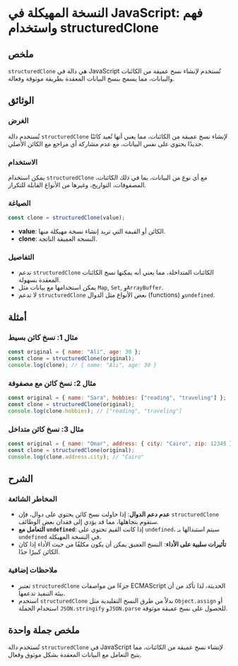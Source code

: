 <!--
Meta Description: # النسخة المهيكلة في JavaScript: فهم واستخدام structuredClone ## ملخص `structuredClone` هي دالة في JavaScript تُستخدم لإنشاء نسخ عميقة من الكائنات وال...
Meta Keywords: structuredclone, نسخ, clone, javascript, const
-->

# النسخة المهيكلة في JavaScript: فهم واستخدام structuredClone

## ملخص
`structuredClone` هي دالة في JavaScript تُستخدم لإنشاء نسخ عميقة من الكائنات والبيانات، مما يسمح بنسخ البيانات المعقدة بطريقة موثوقة وفعالة.

## الوثائق
### الغرض
تُستخدم دالة `structuredClone` لإنشاء نسخ عميقة من الكائنات، مما يعني أنها تُعيد كائنًا جديدًا يحتوي على نفس البيانات، مع عدم مشاركة أي مراجع مع الكائن الأصلي.

### الاستخدام
يمكن استخدام `structuredClone` مع أي نوع من البيانات، بما في ذلك الكائنات، المصفوفات، التواريخ، وغيرها من الأنواع القابلة للتكرار. 

### الصياغة
```javascript
const clone = structuredClone(value);
```

- **value**: الكائن أو القيمة التي تريد إنشاء نسخة مهيكلة منها.
- **clone**: النسخة العميقة الناتجة.

### التفاصيل
- تدعم `structuredClone` الكائنات المتداخلة، مما يعني أنه يمكنها نسخ الكائنات المعقدة بسهولة.
- يمكن استخدامها مع بيانات مثل `Map`, `Set`, و`ArrayBuffer`.
- لا تدعم `structuredClone` بعض الأنواع مثل الدوال (functions) و`undefined`.

## أمثلة
### مثال 1: نسخ كائن بسيط
```javascript
const original = { name: "Ali", age: 30 };
const clone = structuredClone(original);
console.log(clone); // { name: "Ali", age: 30 }
```

### مثال 2: نسخ كائن مع مصفوفة
```javascript
const original = { name: "Sara", hobbies: ["reading", "traveling"] };
const clone = structuredClone(original);
console.log(clone.hobbies); // ["reading", "traveling"]
```

### مثال 3: نسخ كائن متداخل
```javascript
const original = { name: "Omar", address: { city: "Cairo", zip: 12345 } };
const clone = structuredClone(original);
console.log(clone.address.city); // "Cairo"
```

## الشرح
### المخاطر الشائعة
- **عدم دعم الدوال**: إذا حاولت نسخ كائن يحتوي على دوال، فإن `structuredClone` ستقوم بتجاهلها، مما قد يؤدي إلى فقدان بعض الوظائف.
- **التعامل مع `undefined`**: إذا كانت القيم تحتوي على `undefined`، سيتم استبدالها بـ `undefined` في النسخة المهيكلة.
- **تأثيرات سلبية على الأداء**: النسخ العميق يمكن أن يكون مكلفًا من حيث الأداء إذا كان الكائن كبيرًا جدًا.

### ملاحظات إضافية
- تعتبر `structuredClone` جزءًا من مواصفات ECMAScript الحديثة، لذا تأكد من أن بيئة التنفيذ تدعمها.
- استخدم `structuredClone` بدلاً من طرق النسخ التقليدية مثل `Object.assign` أو استخدام الجملة `JSON.stringify` و`JSON.parse` للحصول على نسخ عميقة موثوقة.

## ملخص جملة واحدة
تُستخدم دالة `structuredClone` في JavaScript لإنشاء نسخ عميقة من الكائنات، مما يتيح التعامل مع البيانات المعقدة بشكل موثوق وفعال.